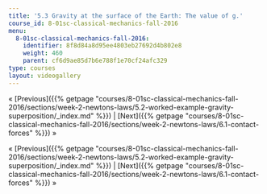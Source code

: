 ```yaml
---
title: '5.3 Gravity at the surface of the Earth: The value of g.'
course_id: 8-01sc-classical-mechanics-fall-2016
menu:
  8-01sc-classical-mechanics-fall-2016:
    identifier: 8f8d84a8d95ee4803eb27692d4b802e8
    weight: 460
    parent: cf6d9ae85d7b6e788f1e70cf24afc329
type: courses
layout: videogallery
---
```

« [Previous]({{% getpage "courses/8-01sc-classical-mechanics-fall-2016/sections/week-2-newtons-laws/5.2-worked-example-gravity-superposition/_index.md" %}}) | [Next]({{% getpage "courses/8-01sc-classical-mechanics-fall-2016/sections/week-2-newtons-laws/6.1-contact-forces" %}}) »

« [Previous]({{% getpage "courses/8-01sc-classical-mechanics-fall-2016/sections/week-2-newtons-laws/5.2-worked-example-gravity-superposition/_index.md" %}}) | [Next]({{% getpage "courses/8-01sc-classical-mechanics-fall-2016/sections/week-2-newtons-laws/6.1-contact-forces" %}}) »